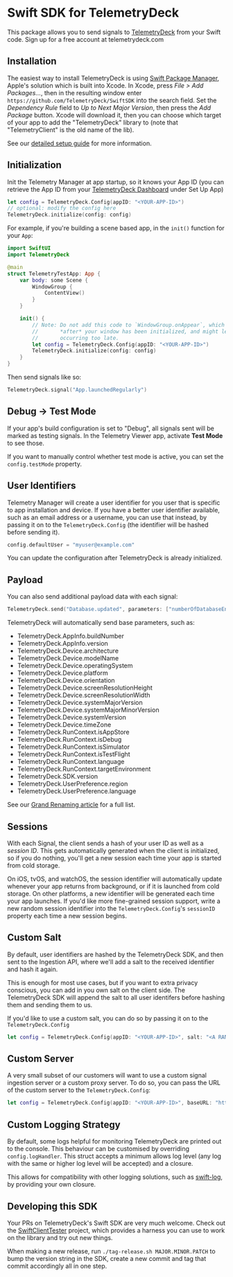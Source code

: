 # Swift SDK for TelemetryDeck

This package allows you to send signals to [TelemetryDeck](https://telemetrydeck.com) from your Swift code. Sign up for a free account at telemetrydeck.com

## Installation

The easiest way to install TelemetryDeck is using [Swift Package Manager](https://www.swift.org/package-manager/), Apple's solution which is built into Xcode. In Xcode, press _File > Add Packages..._, then in the resulting window enter `https://github.com/TelemetryDeck/SwiftSDK` into the search field. Set the _Dependency Rule_ field to _Up to Next Major Version_, then press the _Add Package_ button. Xcode will download it, then you can choose which target of your app to add the "TelemetryDeck" library to (note that "TelemetryClient" is the old name of the lib).

See our [detailed setup guide](https://telemetrydeck.com/docs/guides/swift-setup/?source=github) for more information.

## Initialization

Init the Telemetry Manager at app startup, so it knows your App ID (you can retrieve the App ID from your [TelemetryDeck Dashboard](https://dashboard.telemetrydeck.com/) under Set Up App)

```swift
let config = TelemetryDeck.Config(appID: "<YOUR-APP-ID>")
// optional: modify the config here
TelemetryDeck.initialize(config: config)
```

For example, if you're building a scene based app, in the `init()` function for your `App`:

```swift
import SwiftUI
import TelemetryDeck

@main
struct TelemetryTestApp: App {
    var body: some Scene {
        WindowGroup {
            ContentView()
        }
    }

    init() {
        // Note: Do not add this code to `WindowGroup.onAppear`, which will be called
        //       *after* your window has been initialized, and might lead to our initialization
        //       occurring too late.
        let config = TelemetryDeck.Config(appID: "<YOUR-APP-ID>")
        TelemetryDeck.initialize(config: config)
    }
}
```

Then send signals like so:

```swift
TelemetryDeck.signal("App.launchedRegularly")
```

## Debug -> Test Mode

If your app's build configuration is set to "Debug", all signals sent will be marked as testing signals. In the Telemetry Viewer app, activate **Test Mode** to see those.

If you want to manually control whether test mode is active, you can set the `config.testMode` property.

## User Identifiers

Telemetry Manager will create a user identifier for you user that is specific to app installation and device. If you have a better user identifier available, such as an email address or a username, you can use that instead, by passing it on to the `TelemetryDeck.Config` (the identifier will be hashed before sending it).

```swift
config.defaultUser = "myuser@example.com"
```

You can update the configuration after TelemetryDeck is already initialized.

## Payload

You can also send additional payload data with each signal:

```swift
TelemetryDeck.send("Database.updated", parameters: ["numberOfDatabaseEntries": "3831"])
```

TelemetryDeck will automatically send base parameters, such as:

- TelemetryDeck.AppInfo.buildNumber
- TelemetryDeck.AppInfo.version
- TelemetryDeck.Device.architecture
- TelemetryDeck.Device.modelName
- TelemetryDeck.Device.operatingSystem
- TelemetryDeck.Device.platform
- TelemetryDeck.Device.orientation
- TelemetryDeck.Device.screenResolutionHeight
- TelemetryDeck.Device.screenResolutionWidth
- TelemetryDeck.Device.systemMajorVersion
- TelemetryDeck.Device.systemMajorMinorVersion
- TelemetryDeck.Device.systemVersion
- TelemetryDeck.Device.timeZone
- TelemetryDeck.RunContext.isAppStore
- TelemetryDeck.RunContext.isDebug
- TelemetryDeck.RunContext.isSimulator
- TelemetryDeck.RunContext.isTestFlight
- TelemetryDeck.RunContext.language
- TelemetryDeck.RunContext.targetEnvironment
- TelemetryDeck.SDK.version
- TelemetryDeck.UserPreference.region
- TelemetryDeck.UserPreference.language

See our [Grand Renaming article](https://telemetrydeck.com/docs/articles/grand-rename/?source=github) for a full list.

## Sessions

With each Signal, the client sends a hash of your user ID as well as a _session ID_. This gets automatically generated when the client is initialized, so if you do nothing, you'll get a new session each time your app is started from cold storage.

On iOS, tvOS, and watchOS, the session identifier will automatically update whenever your app returns from background, or if it is launched from cold storage. On other platforms, a new identifier will be generated each time your app launches. If you'd like more fine-grained session support, write a new random session identifier into the `TelemetryDeck.Config`'s `sessionID` property each time a new session begins.

## Custom Salt

By default, user identifiers are hashed by the TelemetryDeck SDK, and then sent to the Ingestion API, where we'll add a salt to the received identifier and hash it again.

This is enough for most use cases, but if you want to extra privacy conscious, you can add in you own salt on the client side. The TelemetryDeck SDK will append the salt to all user identifers before hashing them and sending them to us.

If you'd like to use a custom salt, you can do so by passing it on to the `TelemetryDeck.Config`

```swift
let config = TelemetryDeck.Config(appID: "<YOUR-APP-ID>", salt: "<A RANDOM STRING>")
```

## Custom Server

A very small subset of our customers will want to use a custom signal ingestion server or a custom proxy server. To do so, you can pass the URL of the custom server to the `TelemetryDeck.Config`:

```swift
let config = TelemetryDeck.Config(appID: "<YOUR-APP-ID>", baseURL: "https://nom.telemetrydeck.com")
```

## Custom Logging Strategy

By default, some logs helpful for monitoring TelemetryDeck are printed out to the console. This behaviour can be customised by overriding `config.logHandler`. This struct accepts a minimum allows log level (any log with the same or higher log level will be accepted) and a closure.

This allows for compatibility with other logging solutions, such as [swift-log](https://github.com/apple/swift-log), by providing your own closure.

## Developing this SDK

Your PRs on TelemetryDeck's Swift SDK are very much welcome. Check out the [SwiftClientTester](https://github.com/TelemetryDeck/SwiftClientTester) project, which provides a harness you can use to work on the library and try out new things.

When making a new release, run `./tag-release.sh MAJOR.MINOR.PATCH` to bump the version string in the SDK, create a new commit and tag that commit accordingly all in one step.
